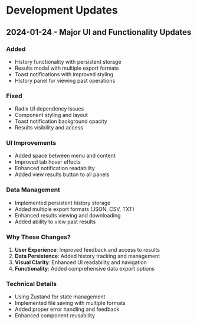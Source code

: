 # Development Updates

## 2024-01-24 - Major UI and Functionality Updates

### Added
- History functionality with persistent storage
- Results modal with multiple export formats
- Toast notifications with improved styling
- History panel for viewing past operations

### Fixed
- Radix UI dependency issues
- Component styling and layout
- Toast notification background opacity
- Results visibility and access

### UI Improvements
- Added space between menu and content
- Improved tab hover effects
- Enhanced notification readability
- Added view results button to all panels

### Data Management
- Implemented persistent history storage
- Added multiple export formats (JSON, CSV, TXT)
- Enhanced results viewing and downloading
- Added ability to view past results

### Why These Changes?
1. **User Experience**: Improved feedback and access to results
2. **Data Persistence**: Added history tracking and management
3. **Visual Clarity**: Enhanced UI readability and navigation
4. **Functionality**: Added comprehensive data export options

### Technical Details
- Using Zustand for state management
- Implemented file saving with multiple formats
- Added proper error handling and feedback
- Enhanced component reusability</content>